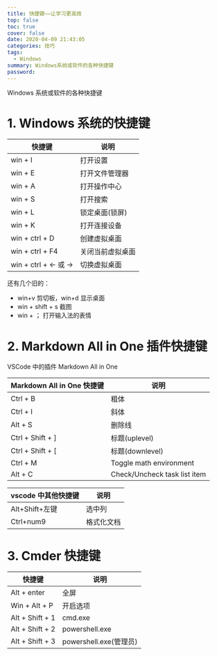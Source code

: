 ```yaml
---
title: 快捷键——让学习更高效
top: false
toc: true
cover: false
date: 2020-04-09 21:43:05
categories: 技巧
tags:
  - Windows
summary: Windows系统或软件的各种快捷键
password:
---
```


Windows 系统或软件的各种快捷键

<!--more-->

# 1. Windows 系统的快捷键

| 快捷键              | 说明             |
| ------------------- | ---------------- |
| win + I             | 打开设置         |
| win + E             | 打开文件管理器   |
| win + A             | 打开操作中心     |
| win + S             | 打开搜索         |
| win + L             | 锁定桌面(锁屏)   |
| win + K             | 打开连接设备     |
| win + ctrl + D      | 创建虚拟桌面     |
| win + ctrl + F4     | 关闭当前虚拟桌面 |
| win + ctrl + ← 或 → | 切换虚拟桌面     |

还有几个旧的：

- win+v 剪切板，win+d 显示桌面
- win + shift + s 截图
- win + ； 打开输入法的表情

# 2. Markdown All in One 插件快捷键

VSCode 中的插件 Markdown All in One

| Markdown All in One 快捷键 | 说明                         |
| -------------------------- | ---------------------------- |
| Ctrl + B                   | 粗体                         |
| Ctrl + I                   | 斜体                         |
| Alt + S                    | 删除线                       |
| Ctrl + Shift + ]           | 标题(uplevel)                |
| Ctrl + Shift + [           | 标题(downlevel)              |
| Ctrl + M                   | Toggle math environment      |
| Alt + C                    | Check/Uncheck task list item |

| vscode 中其他快捷键 | 说明       |
| ------------------- | ---------- |
| Alt+Shift+左键      | 选中列     |
| Ctrl+num9           | 格式化文档 |

# 3. Cmder 快捷键

| 快捷键          | 说明                   |
| --------------- | ---------------------- |
| Alt + enter     | 全屏                   |
| Win + Alt + P   | 开启选项               |
| Alt + Shift + 1 | cmd.exe                |
| Alt + Shift + 2 | powershell.exe         |
| Alt + Shift + 3 | powershell.exe(管理员) |
